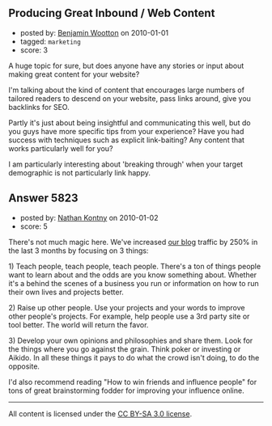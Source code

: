 ## Producing Great Inbound / Web Content

- posted by: [Benjamin Wootton](https://stackexchange.com/users/-1/2094-benjamin-wootton) on 2010-01-01
- tagged: `marketing`
- score: 3

A huge topic for sure, but does anyone have any stories or input about making great content for your website?  

I'm talking about the kind of content that encourages large numbers of tailored readers to descend on your website, pass links around, give you backlinks for SEO.

Partly it's just about being insightful and communicating this well, but do you guys have more specific tips from your experience?  Have you had success with techniques such as explicit link-baiting?  Any content that works particularly well for you?  

I am particularly interesting about 'breaking through' when your target demographic is not particularly link happy.  


## Answer 5823

- posted by: [Nathan Kontny](https://stackexchange.com/users/-1/973-nathan-kontny) on 2010-01-02
- score: 5

<p>There's not much magic here.  We've increased <a href="http://blog.inklingmarkets.com" rel="nofollow">our blog</a> traffic by 250% in the last 3 months by focusing on 3 things: </p>

<p>1) Teach people, teach people, teach people.  There's a ton of things people want to learn about and the odds are you know something about.  Whether it's a behind the scenes of a business you run or information on how to run their own lives and projects better. </p>

<p>2) Raise up other people. Use your projects and your words to improve other people's projects.  For example, help people use a 3rd party site or tool better.  The world will return the favor.  </p>

<p>3) Develop your own opinions and philosophies and share them.  Look for the things where you go against the grain.  Think poker or investing or Aikido.  In all these things it pays to do what the crowd isn't doing, to do the opposite.</p>

<p>I'd also recommend reading "How to win friends and influence people" for tons of great brainstorming fodder for improving your influence online.</p>




---

All content is licensed under the [CC BY-SA 3.0 license](https://creativecommons.org/licenses/by-sa/3.0/).
